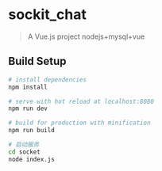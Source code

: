 # sockit_chat

> A Vue.js project
> nodejs+mysql+vue

## Build Setup

``` bash
# install dependencies
npm install

# serve with hot reload at localhost:8080
npm run dev

# build for production with minification
npm run build

# 启动服务
cd socket
node index.js
